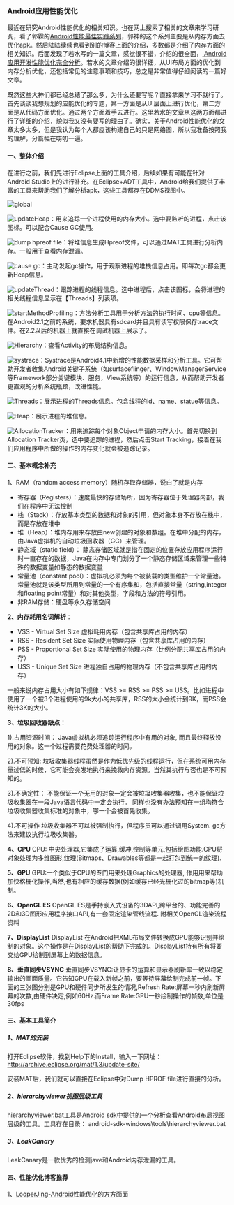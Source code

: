 ### Android应用性能优化

最近在研究Android性能优化的相关知识。也在网上搜索了相关的文章来学习研究，看了郭霖的[Android性能最佳实践系列](http://blog.csdn.net/guolin_blog/article/details/42238627)，郭神的这个系列主要是从内存方面去优化apk。然后陆陆续续也看到别的博客上面的介绍，多数都是介绍了内存方面的相关知识。后面发现了若水写的一篇文章，感觉很不错，介绍的很全面，[ Android应用开发性能优化完全分析](http://blog.csdn.net/yanbober/article/details/48394201)。若水的文章介绍的很详细，从UI布局方面的优化到内存分析优化，还包括常见的注意事项和技巧，总之是非常值得仔细阅读的一篇好文章。

既然这些大神们都已经总结了那么多，为什么还要写呢？直接拿来学习不就行了。首先谈谈我想规划的应能优化的专题，第一方面是从UI层面上进行优化，第二方面是从代码方面优化。通过两个方面着手去进行。这里若水的文章从这两方面都进行了详细的介绍，貌似我又没有要写的理由了。确实，关于Android性能优化的文章太多太多，但是我认为每个人都应该构建自己的只是网络图，所以我准备按照我的理解，分篇幅在唠叨一遍。

#### 一、整体介绍
在进行之前，我们先进行Eclipse上面的工具介绍，后续如果有可能在针对Android Studio上的进行补充。在Eclipse+ADT工具中，Android给我们提供了丰富的工具来帮助我们了解分析apk，这些工具都存在DDMS视图中。

![global](https://github.com/dengshiwei/work-summary/blob/master/work-blog/Android%E8%BF%9B%E9%98%B6/Android%E6%80%A7%E8%83%BD%E4%BC%98%E5%8C%96/img/global.png)

![updateHeap](https://github.com/dengshiwei/work-summary/blob/master/work-blog/Android%E8%BF%9B%E9%98%B6/Android%E6%80%A7%E8%83%BD%E4%BC%98%E5%8C%96/img/Update%20Heap.png)：用来追踪一个进程使用的内存大小。选中要监听的进程，点击该图标。可以配合Cause GC使用。

![dump hpreof file](https://github.com/dengshiwei/work-summary/blob/master/work-blog/Android%E8%BF%9B%E9%98%B6/Android%E6%80%A7%E8%83%BD%E4%BC%98%E5%8C%96/img/Dump%20HPROF%20%20file.png)：将堆信息生成Hpreof文件，可以通过MAT工具进行分析内存。一般用于查看内存泄漏。

![cause gc](https://github.com/dengshiwei/work-summary/blob/master/work-blog/Android%E8%BF%9B%E9%98%B6/Android%E6%80%A7%E8%83%BD%E4%BC%98%E5%8C%96/img/Cause%20GC.png)：主动发起gc操作，用于观察进程的堆栈信息占用。即每次gc都会更新Heap信息。

![updateThread](https://github.com/dengshiwei/work-summary/blob/master/work-blog/Android%E8%BF%9B%E9%98%B6/Android%E6%80%A7%E8%83%BD%E4%BC%98%E5%8C%96/img/Update%20Threads.png)：跟踪进程的线程信息。选中进程后，点击该图标，会将进程的相关线程信息显示在【Threads】列表项。

![startMethodProfiling](https://github.com/dengshiwei/work-summary/blob/master/work-blog/Android%E8%BF%9B%E9%98%B6/Android%E6%80%A7%E8%83%BD%E4%BC%98%E5%8C%96/img/StartMethodProfiling.png)：方法分析工具用于分析方法的执行时间、cpu等信息。在Android2.1之前的系统，要求机器具有sdcard并且具有读写权限保存trace文件。在2.2以后的机器上就直接在调试机器上展示了。

![Hierarchy](https://github.com/dengshiwei/work-summary/blob/master/work-blog/Android%E8%BF%9B%E9%98%B6/Android%E6%80%A7%E8%83%BD%E4%BC%98%E5%8C%96/img/Hierarchy.png)：查看Activity的布局结构信息。

![systrace](https://github.com/dengshiwei/work-summary/blob/master/work-blog/Android%E8%BF%9B%E9%98%B6/Android%E6%80%A7%E8%83%BD%E4%BC%98%E5%8C%96/img/systrace.png)：Systrace是Android4.1中新增的性能数据采样和分析工具。它可帮助开发者收集Android关键子系统（如surfaceflinger、WindowManagerService等Framework部分关键模块、服务，View系统等）的运行信息，从而帮助开发者更直观的分析系统瓶颈，改进性能。

![Threads](https://github.com/dengshiwei/work-summary/blob/master/work-blog/Android%E8%BF%9B%E9%98%B6/Android%E6%80%A7%E8%83%BD%E4%BC%98%E5%8C%96/img/Threads.png)：展示进程的Threads信息。包含线程的id、name、statue等信息。

![Heap](https://github.com/dengshiwei/work-summary/blob/master/work-blog/Android%E8%BF%9B%E9%98%B6/Android%E6%80%A7%E8%83%BD%E4%BC%98%E5%8C%96/img/Heap.png)：展示进程的堆信息。


![AllocationTracker](https://github.com/dengshiwei/work-summary/blob/master/work-blog/Android%E8%BF%9B%E9%98%B6/Android%E6%80%A7%E8%83%BD%E4%BC%98%E5%8C%96/img/Allocation%20%20Tracker.png)：用来追踪每个对象Object申请的内存大小。首先切换到Allocation Tracker页，选中要追踪的进程，然后点击Start Tracking，接着在我们应用程序中所做的操作的内存变化就会被追踪记录。

#### 二、基本概念补充
1、RAM（random access memory）随机存取存储器，说白了就是内存
- 寄存器（Registers）：速度最快的存储场所，因为寄存器位于处理器内部，我们在程序中无法控制
- 栈（Stack）：存放基本类型的数据和对象的引用，但对象本身不存放在栈中，而是存放在堆中
- 堆（Heap）：堆内存用来存放由new创建的对象和数组。在堆中分配的内存，由Java虚拟机的自动垃圾回收器（GC）来管理。
- 静态域（static field）：  静态存储区域就是指在固定的位置存放应用程序运行时一直存在的数据，Java在内存中专门划分了一个静态存储区域来管理一些特殊的数据变量如静态的数据变量
- 常量池（constant pool）：虚拟机必须为每个被装载的类型维护一个常量池。常量池就是该类型所用到常量的一个有序集和，包括直接常量（string,integer和floating point常量）和对其他类型，字段和方法的符号引用。
- 非RAM存储：硬盘等永久存储空间


**2、内存耗用名词解析**：

- VSS - Virtual Set Size 虚拟耗用内存（包含共享库占用的内存）
- RSS - Resident Set Size 实际使用物理内存（包含共享库占用的内存）
- PSS - Proportional Set Size 实际使用的物理内存（比例分配共享库占用的内存）
- USS - Unique Set Size 进程独自占用的物理内存（不包含共享库占用的内存）

一般来说内存占用大小有如下规律：VSS >= RSS >= PSS >= USS。比如进程中使用了一个被3个进程使用的9k大小的共享库，RSS的大小会统计到9K，而PSS会统计3K的大小。

**3、垃圾回收器缺点**：

1).占用资源时间：
Java虚拟机必须追踪运行程序中有用的对象, 而且最终释放没用的对象。这一个过程需要花费处理器的时间。

2).不可预知:
垃圾收集器线程虽然是作为低优先级的线程运行，但在系统可用内存量过低的时候，它可能会突发地执行来挽救内存资源。当然其执行与否也是不可预知的。 

3).不确定性：
不能保证一个无用的对象一定会被垃圾收集器收集，也不能保证垃圾收集器在一段Java语言代码中一定会执行。
同样也没有办法预知在一组均符合垃圾收集器收集标准的对象中，哪一个会被首先收集。 

4).不可操作 
垃圾收集器不可以被强制执行，但程序员可以通过调用System. gc方法来建议执行垃圾收集器。

**4、CPU**
CPU: 中央处理器,它集成了运算,缓冲,控制等单元,包括绘图功能.CPU将对象处理为多维图形,纹理(Bitmaps、Drawables等都是一起打包到统一的纹理).

**5、GPU**
GPU:一个类似于CPU的专门用来处理Graphics的处理器, 作用用来帮助加快格栅化操作,当然,也有相应的缓存数据(例如缓存已经光栅化过的bitmap等)机制。

**6、OpenGL ES**
OpenGL ES是手持嵌入式设备的3DAPI,跨平台的、功能完善的2D和3D图形应用程序接口API,有一套固定渲染管线流程. 附相关OpenGL渲染流程资料

**7、DisplayList**
DisplayList 在Android把XML布局文件转换成GPU能够识别并绘制的对象。这个操作是在DisplayList的帮助下完成的。DisplayList持有所有将要交给GPU绘制到屏幕上的数据信息。

**8、垂直同步VSYNC**
垂直同步VSYNC:让显卡的运算和显示器刷新率一致以稳定输出的画面质量。它告知GPU在载入新帧之前，要等待屏幕绘制完成前一帧。下面的三张图分别是GPU和硬件同步所发生的情况,Refresh Rate:屏幕一秒内刷新屏幕的次数,由硬件决定,例如60Hz.而Frame Rate:GPU一秒绘制操作的帧数,单位是30fps

#### 三、基本工具简介

##### 1、MAT的安装
打开Eclipse软件，找到Help下的Install，输入一下网址：
 http://archive.eclipse.org/mat/1.3/update-site/

安装MAT后，我们就可以直接在Eclipse中对Dump HPROF file进行直接的分析。

##### 2、hierarchyviewer视图层级工具
hierarchyviewer.bat工具是Android sdk中提供的一个分析查看Android布局视图层级的工具。工具存在目录：
android-sdk-windows\tools\hierarchyviewer.bat

##### 3、LeakCanary
LeakCanary是一款优秀的检测jave和Android内存泄漏的工具。

#### 四、性能优化博客推荐
1、[LooperJing-Android性能优化的方方面面](http://www.jianshu.com/p/b3b09fa29f65)